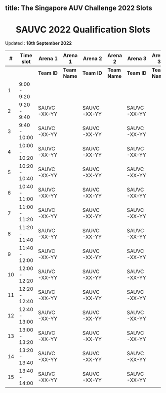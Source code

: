 title: The Singapore AUV Challenge 2022 Slots
---

<center><h1> SAUVC 2022 Qualification Slots </h1></center>

Updated : **18th September 2022**

|# | Time slot     | Arena 1     | Arena 1          | Arena 2     | Arena 2         | Arena 3     | Arena 3         |
|--|---------------|-------------|------------------|-------------|-----------------|-------------|-----------------|
|  |               | **Team ID** | **Team Name**    | **Team ID** | **Team Name**   | **Team ID** | **Team Name**   |
|1 | 9:00  - 9:20  |             |                  |             |                 |             |                 |
|2 | 9:20  - 9:40  | SAUVC-XX-YY |                  | SAUVC-XX-YY |                 | SAUVC-XX-YY |                 |
|3 | 9:40  - 10:00 | SAUVC-XX-YY |                  | SAUVC-XX-YY |                 | SAUVC-XX-YY |                 |
|4 | 10:00 - 10:20 | SAUVC-XX-YY |                  | SAUVC-XX-YY |                 | SAUVC-XX-YY |                 |
|5 | 10:20 - 10:40 | SAUVC-XX-YY |                  | SAUVC-XX-YY |                 | SAUVC-XX-YY |                 |
|6 | 10:40 - 11:00 | SAUVC-XX-YY |                  | SAUVC-XX-YY |                 | SAUVC-XX-YY |                 |
|7 | 11:00 - 11:20 | SAUVC-XX-YY |                  | SAUVC-XX-YY |                 | SAUVC-XX-YY |                 |
|8 | 11:20 - 11:40 | SAUVC-XX-YY |                  | SAUVC-XX-YY |                 | SAUVC-XX-YY |                 |
|9 | 11:40 - 12:00 | SAUVC-XX-YY |                  | SAUVC-XX-YY |                 | SAUVC-XX-YY |                 |
|10| 12:00 - 12:20 | SAUVC-XX-YY |                  | SAUVC-XX-YY |                 | SAUVC-XX-YY |                 |
|11| 12:20 - 12:40 | SAUVC-XX-YY |                  | SAUVC-XX-YY |                 | SAUVC-XX-YY |                 |
|12| 12:40 - 13:00 | SAUVC-XX-YY |                  | SAUVC-XX-YY |                 | SAUVC-XX-YY |                 |
|13| 13:00 - 13:20 | SAUVC-XX-YY |                  | SAUVC-XX-YY |                 | SAUVC-XX-YY |                 |
|14| 13:20 - 13:40 | SAUVC-XX-YY |                  | SAUVC-XX-YY |                 | SAUVC-XX-YY |                 |
|15| 13:40 - 14:00 | SAUVC-XX-YY |                  | SAUVC-XX-YY |                 | SAUVC-XX-YY |                 |
















